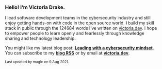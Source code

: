 ### Hello! I’m Victoria Drake.

I lead software development teams in the cybersecurity industry and still enjoy getting hands-on with code in the open source world. I build my skill stack in public through the 124684 words I’ve written on [victoria.dev](https://victoria.dev). I hope to empower people to learn openly and fearlessly through knowledge sharing and technology leadership.

You might like my latest blog post: **[Leading with a cybersecurity mindset](https://victoria.dev/blog/leading-with-a-cybersecurity-mindset/)**. You can subscribe to my [**blog RSS**](https://victoria.dev/index.xml) or by email at [**victoria.dev**](https://victoria.dev).

<sub>Last updated by magic on 9 Aug 2021.</sub>
